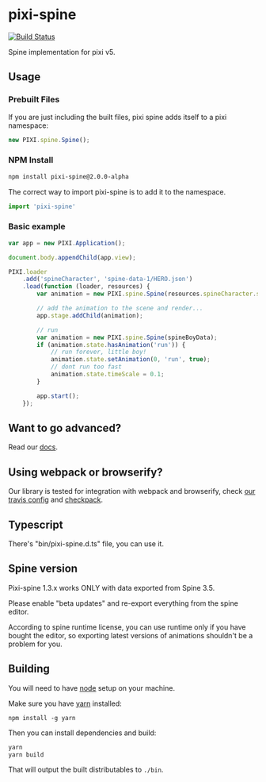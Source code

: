 # pixi-spine

[![Build Status](https://travis-ci.org/pixijs/pixi-spine.svg?branch=master)](https://travis-ci.org/pixijs/pixi-spine)

Spine implementation for pixi v5.

## Usage

### Prebuilt Files

If you are just including the built files, pixi spine adds itself to a pixi namespace:

```js
new PIXI.spine.Spine();
```

### NPM Install

```bash
npm install pixi-spine@2.0.0-alpha
```

The correct way to import pixi-spine is to add it to the namespace.

```js
import 'pixi-spine'
```


### Basic example

```js
var app = new PIXI.Application();

document.body.appendChild(app.view);

PIXI.loader
    .add('spineCharacter', 'spine-data-1/HERO.json')
    .load(function (loader, resources) {
        var animation = new PIXI.spine.Spine(resources.spineCharacter.spineData);

        // add the animation to the scene and render...
        app.stage.addChild(animation);

        // run
        var animation = new PIXI.spine.Spine(spineBoyData);
        if (animation.state.hasAnimation('run')) {
            // run forever, little boy!
            animation.state.setAnimation(0, 'run', true);
            // dont run too fast
            animation.state.timeScale = 0.1;
        }

        app.start();
    });
```

## Want to go advanced?

Read our [docs](examples/index.md).

## Using webpack or browserify?

Our library is tested for integration with webpack and browserify,
check [our travis config](.travis.yml) and [checkpack](http://github.com/cursedcoder/checkpack).

## Typescript

There's "bin/pixi-spine.d.ts" file, you can use it.

## Spine version

Pixi-spine 1.3.x works ONLY with data exported from Spine 3.5.

Please enable "beta updates" and re-export everything from the spine editor.

According to spine runtime license, you can use runtime only if you have bought the editor, so exporting latest versions of animations shouldn't be a problem for you.

## Building

You will need to have [node][node] setup on your machine.

Make sure you have [yarn][yarn] installed:

    npm install -g yarn

Then you can install dependencies and build:

```bash
yarn
yarn build
```

That will output the built distributables to `./bin`.

[node]:             https://nodejs.org/
[typescript]:       https://www.typescriptlang.org/
[yarn]:             https://yarnpkg.com
